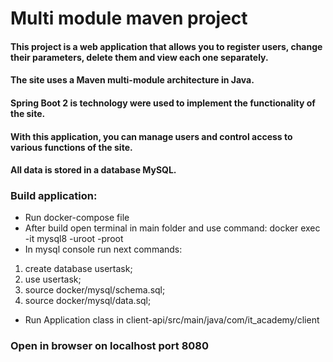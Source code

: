 # Multi module maven project 

#### This project is a web application that allows you to register users, change their parameters, delete them and view each one separately. 
#### The site uses a Maven multi-module architecture in Java.
#### Spring Boot 2 is technology were used to implement the functionality of the site. 
#### With this application, you can manage users and control access to various functions of the site. 
#### All data is stored in a database MySQL.

### Build application:

- Run docker-compose file
- After build open terminal in main folder and use command: docker exec -it mysql8 -uroot -proot
- In mysql console run next commands:
1. create database usertask;
2. use usertask;
3. source docker/mysql/schema.sql;
4. source docker/mysql/data.sql;
- Run Application class in client-api/src/main/java/com/it_academy/client

### Open in browser on localhost port 8080